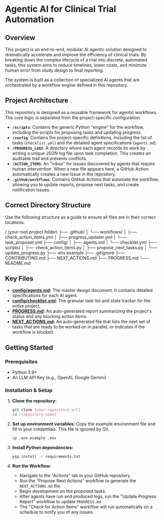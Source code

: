 # Agentic AI for Clinical Trial Automation

## Overview

This project is an end-to-end, modular AI agentic solution designed to dramatically accelerate and improve the efficiency of clinical trials. By breaking down the complex lifecycle of a trial into discrete, automated tasks, this system aims to reduce timelines, lower costs, and minimize human error from study design to final reporting.

The system is built as a collection of specialized AI agents that are orchestrated by a workflow engine defined in this repository.

## Project Architecture

This repository is designed as a reusable framework for agentic workflows. The core logic is separated from the project-specific configuration.

-   **`/scripts`**: Contains the generic Python "engine" for the workflow, including the scripts for proposing tasks and updating progress.
-   **`/config`**: Contains the project-specific definitions, including the list of tasks (`checklist.yml`) and the detailed agent specifications (`agents.md`).
-   **`/PROGRESS_LOGS`**: A directory where each agent records its work by writing a unique JSON log file upon task completion. This creates an auditable trail and prevents conflicts.
-   **`/ACTION_ITEMS`**: An "inbox" for issues discovered by agents that require human intervention. When a new file appears here, a GitHub Action automatically creates a new Issue in the repository.
-   **`.github/workflows`**: Contains GitHub Actions that automate the workflow, allowing you to update reports, propose next tasks, and create notification issues.

## Correct Directory Structure

Use the following structure as a guide to ensure all files are in their correct locations.


/ (your root project folder)
├── .github/
│   └── workflows/
│       ├── check_action_items.yml
│       ├── progress_updater.yml
│       └── task_proposer.yml
├── config/
│   ├── agents.md
│   └── checklist.yml
├── scripts/
│   ├── check_action_items.py
│   ├── propose_next_tasks.py
│   └── update_progress.py
├── .env.example
├── .gitignore
├── CONTRIBUTING.md
├── NEXT_ACTIONS.md
├── PROGRESS.md
└── README.md


## Key Files

-   **[config/agents.md](config/agents.md):** The master design document. It contains detailed specifications for each AI agent.
-   **[config/checklist.yml](config/checklist.yml):** The granular task list and state tracker for the entire project.
-   **[PROGRESS.md](PROGRESS.md):** An auto-generated report summarizing the project's status and any blocking action items.
-   **[NEXT_ACTIONS.md](NEXT_ACTIONS.md):** An auto-generated file that lists the next set of tasks that are ready to be worked on in parallel, or indicates if the workflow is blocked.

## Getting Started

### Prerequisites

-   Python 3.9+
-   An LLM API Key (e.g., OpenAI, Google Gemini)

### Installation & Setup

1.  **Clone the repository:**
    ```bash
    git clone [your-repository-url]
    cd [repository-name]
    ```

2.  **Set up environment variables:**
    Copy the example environment file and fill in your credentials. This file is ignored by Git.
    ```bash
    cp .env.example .env
    ```

3.  **Install Python dependencies:**
    ```bash
    pip install -r requirements.txt
    ```

4.  **Run the Workflow:**
    -   Navigate to the "Actions" tab in your GitHub repository.
    -   Run the "Propose Next Actions" workflow to generate the `NEXT_ACTIONS.md` file.
    -   Begin development on the proposed tasks.
    -   After agents have run and produced logs, run the "Update Progress Report" workflow to update `PROGRESS.md`.
    -   The "Check for Action Items" workflow will run automatically on a schedule to notify you of any issues.
